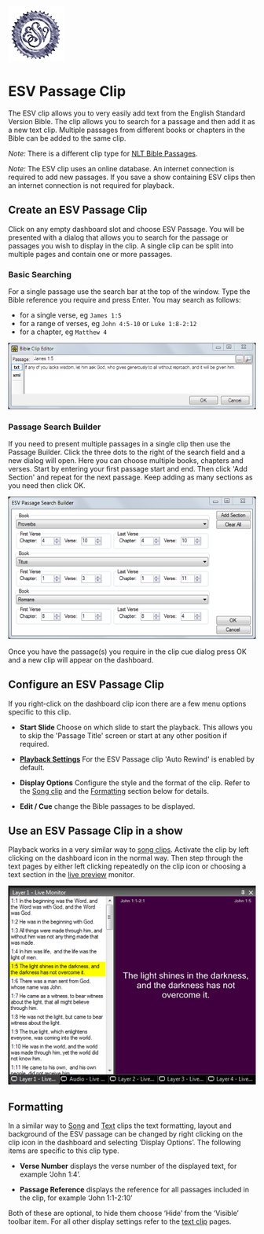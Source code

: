 ![](../../images/esv.png)
# ESV Passage Clip

The ESV clip allows you to very easily add text from the English Standard Version Bible. The clip allows you to search for a passage and then add it as a new text clip. Multiple passages from different books or chapters in the Bible can be added to the same clip.

*Note:* There is a different clip type for [NLT Bible Passages](nlt.md).

*Note:* The ESV clip uses an online database. An internet connection is required to add new passages. If you save a show containing ESV clips then an internet connection is not required for playback.

## Create an ESV Passage Clip
Click on any empty dashboard slot and choose ESV Passage. You will be presented with a dialog that allows you to search for the passage or passages you wish to display in the clip. A single clip can be split into multiple pages and contain one or more passages.

### Basic Searching
For a single passage use the search bar at the top of the window. Type the Bible reference you require and press Enter. You may search as follows:

- for a single verse, eg `James 1:5`
- for a range of verses, eg `John 4:5-10` or `Luke 1:8-2:12`
- for a chapter, eg `Matthew 4`

![](../../images/clip-esv-search-3.png)

### Passage Search Builder
If you need to present multiple passages in a single clip then use the Passage Builder. Click the three dots to the right of the search field and a new dialog will open. Here you can choose multiple books, chapters and verses. Start by entering your first passage start and end. Then click 'Add Section' and repeat for the next passage. Keep adding as many sections as you need then click OK.

![](../../images/clip-esv-passage-builder.png)

Once you have the passage(s) you require in the clip cue dialog press OK and a new clip will appear on the dashboard. 

## Configure an ESV Passage Clip
If you right-click on the dashboard clip icon there are a few menu options specific to this clip. 

- **Start Slide** Choose on which slide to start the playback. This allows you to skip the 'Passage Title' screen or start at any other position if required.

- **[Playback Settings](../clipSettings/playbackSettings.md)** For the ESV Passage clip 'Auto Rewind' is enabled by default.

- **Display Options** Configure the style and the format of the clip. Refer to the [Song clip](Song/SongDisplay.md) and the [Formatting](#formatting) section below for details.

- **Edit / Cue** change the Bible passages to be displayed.

## Use an ESV Passage Clip in a show
Playback works in a very similar way to [song clips](Song/SongClip.md). Activate the clip by left clicking on the dashboard icon in the normal way. Then step through the text pages by either left clicking repeatedly on the clip icon or choosing a text section in the [live preview](../toolbar/preview.md) monitor.

![](../../images/clip-esv-preview.png)

## Formatting
In a similar way to [Song](Song/SongDisplay.md) and [Text](Text/TextDisplay.md) clips the text formatting, layout and background of the ESV passage can be changed by right clicking on the clip icon in the dashboard and selecting ‘Display Options’. The following items are specific to this clip type. 

- **Verse Number** displays the verse number of the displayed text, for example ‘John 1:4’. 

- **Passage Reference** displays the reference for all passages included in the clip, for example ‘John 1:1-2:10’

Both of these are optional, to hide them choose ‘Hide’ from the ‘Visible’ toolbar item. For all other display settings refer to the [text clip](Text/TextDisplay.md) pages.